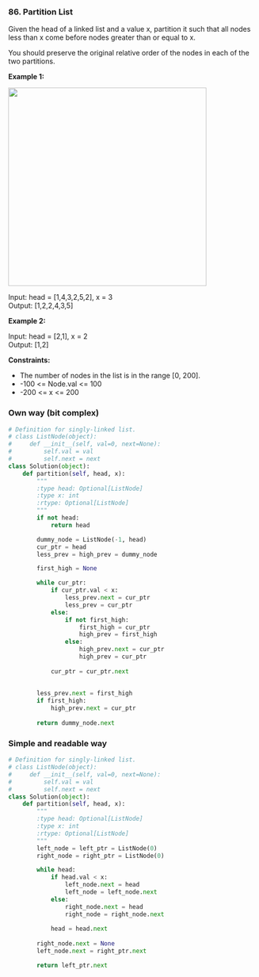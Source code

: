 ### 86. Partition List

Given the head of a linked list and a value x, partition it such that all nodes less than x come before nodes greater than or equal to x.

You should preserve the original relative order of the nodes in each of the two partitions.

**Example 1:**

<img src="https://assets.leetcode.com/uploads/2021/01/04/partition.jpg" width="400">

Input: head = [1,4,3,2,5,2], x = 3  
Output: [1,2,2,4,3,5]

**Example 2:**

Input: head = [2,1], x = 2  
Output: [1,2]
 

**Constraints:**

* The number of nodes in the list is in the range [0, 200].
* -100 <= Node.val <= 100
* -200 <= x <= 200

### Own way (bit complex)

```python
# Definition for singly-linked list.
# class ListNode(object):
#     def __init__(self, val=0, next=None):
#         self.val = val
#         self.next = next
class Solution(object):
    def partition(self, head, x):
        """
        :type head: Optional[ListNode]
        :type x: int
        :rtype: Optional[ListNode]
        """
        if not head:
            return head

        dummy_node = ListNode(-1, head)
        cur_ptr = head
        less_prev = high_prev = dummy_node

        first_high = None

        while cur_ptr:
            if cur_ptr.val < x:
                less_prev.next = cur_ptr
                less_prev = cur_ptr
            else:
                if not first_high:
                    first_high = cur_ptr
                    high_prev = first_high
                else:
                    high_prev.next = cur_ptr
                    high_prev = cur_ptr
            
            cur_ptr = cur_ptr.next
            
        
        less_prev.next = first_high
        if first_high: 
            high_prev.next = cur_ptr
     
        return dummy_node.next
```

### Simple and readable way

```python
# Definition for singly-linked list.
# class ListNode(object):
#     def __init__(self, val=0, next=None):
#         self.val = val
#         self.next = next
class Solution(object):
    def partition(self, head, x):
        """
        :type head: Optional[ListNode]
        :type x: int
        :rtype: Optional[ListNode]
        """
        left_node = left_ptr = ListNode(0)
        right_node = right_ptr = ListNode(0)

        while head:
            if head.val < x:
                left_node.next = head
                left_node = left_node.next
            else:
                right_node.next = head
                right_node = right_node.next
            
            head = head.next
        
        right_node.next = None
        left_node.next = right_ptr.next

        return left_ptr.next
```